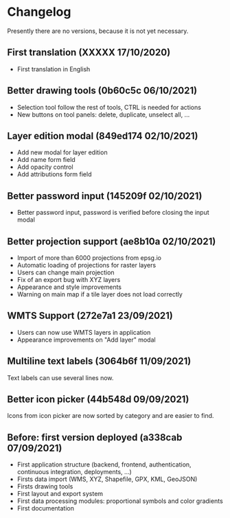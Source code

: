 # Changelog

Presently there are no versions, because it is not yet necessary. 

## First translation  (XXXXX 17/10/2020)

- First translation in English


## Better drawing tools (0b60c5c 06/10/2021)

- Selection tool follow the rest of tools, CTRL is needed for actions
- New buttons on tool panels: delete, duplicate, unselect all, ... 


## Layer edition modal (849ed174 02/10/2021)

- Add new modal for layer edition
- Add name form field
- Add opacity control
- Add attributions form field


## Better password input (145209f 02/10/2021)

- Better password input, password is verified before closing the input modal


## Better projection support (ae8b10a 02/10/2021)

- Import of more than 6000 projections from epsg.io
- Automatic loading of projections for raster layers
- Users can change main projection
- Fix of an export bug with XYZ layers
- Appearance and style improvements
- Warning on main map if a tile layer does not load correctly


## WMTS Support (272e7a1 23/09/2021)

- Users can now use WMTS layers in application
- Appearance improvements on "Add layer" modal


## Multiline text labels (3064b6f 11/09/2021)

Text labels can use several lines now.


## Better icon picker (44b548d 09/09/2021)

Icons from icon picker are now sorted by category and are easier to find.


## Before: first version deployed (a338cab 07/09/2021)

- First application structure (backend, frontend, authentication, continuous integration, deployments, ...)
- Firsts data import (WMS, XYZ, Shapefile, GPX, KML, GeoJSON)
- Firsts drawing tools
- First layout and export system
- First data processing modules: proportional symbols and color gradients 
- First documentation 
